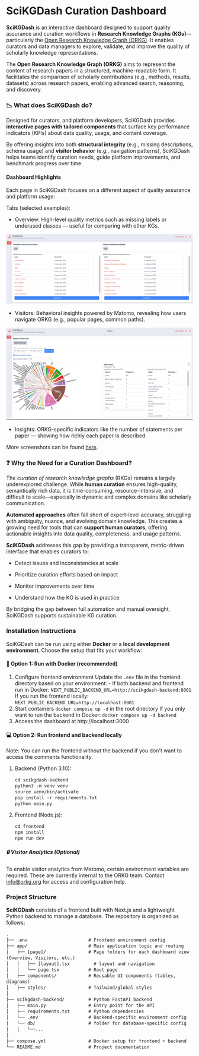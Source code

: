 # SciKGDash Curation Dashboard

**SciKGDash** is an interactive dashboard designed to support quality assurance and curation workflows in **Research Knowledge Graphs (KGs)**—particularly the [Open Research Knowledge Graph (ORKG)](https://www.orkg.org/). It enables curators and data managers to explore, validate, and improve the quality of scholarly knowledge representations.

The **Open Research Knowledge Graph (ORKG)** aims to represent the content of research papers in a structured, machine-readable form. It facilitates the comparison of scholarly contributions (e.g., methods, results, datasets) across research papers, enabling advanced search, reasoning, and discovery.

### 📉 What does SciKGDash do?

Designed for curators, and platform developers, SciKGDash provides **interactive pages with tailored components** that surface key performance indicators (KPIs) about data quality, usage, and content coverage.

By offering insights into both **structural integrity** (e.g., missing descriptions, schema usage) and **visitor behavior** (e.g., navigation patterns), SciKGDash helps teams identify curation needs, guide platform improvements, and benchmark progress over time.

#### Dashboard Highlights

Each page in SciKGDash focuses on a different aspect of quality assurance and platform usage:

Tabs (selected examples):

- Overview: High-level quality metrics such as missing labels or underused classes — useful for comparing with other KGs.

![Overview](review/overview.PNG)

- Visitors: Behavioral insights powered by Matomo, revealing how users navigate ORKG (e.g., popular pages, common paths).

![Visitors](review/visitors.PNG)

- Insights: ORKG-specific indicators like the number of statements per paper — showing how richly each paper is described.

More screenshots can be found [here](review).

### ❓ Why the Need for a Curation Dashboard?

The _curation of research knowledge graphs_ (RKGs) remains a largely underexplored challenge. While **human curation** ensures high-quality, semantically rich data, it is time-consuming, resource-intensive, and difficult to scale—especially in dynamic and complex domains like scholarly communication.

**Automated approaches** often fall short of expert-level accuracy, struggling with ambiguity, nuance, and evolving domain knowledge. This creates a growing need for tools that can **support human curators**, offering actionable insights into data quality, completeness, and usage patterns.

**SciKGDash** addresses this gap by providing a transparent, metric-driven interface that enables curators to:

- Detect issues and inconsistencies at scale

- Prioritize curation efforts based on impact

- Monitor improvements over time

- Understand how the KG is used in practice

By bridging the gap between full automation and manual oversight, SciKGDash supports sustainable KG curation.

### Installation Instructions

SciKGDash can be run using either **Docker** or a **local development environment**. Choose the setup that fits your workflow:

#### 🐳 Option 1: Run with Docker (recommended)

1. Configure frontend environment
   Update the `.env` file in the frontend directory based on your environment: - If both backend and frontend run in Docker:
   `NEXT_PUBLIC_BACKEND_URL=http://scikgdash-backend:8001`
   If you run the frontend locally:
   `NEXT_PUBLIC_BACKEND_URL=http://localhost:8001`
2. Start containers
   `docker compose up -d` in the root directory
   If you only want to run the backend in Docker:
   `docker compose up -d backend`
3. Access the dashboard at http://localhost:3000

#### 💻 Option 2: Run frontend and backend locally

Note: You can run the frontend without the backend if you don't want to access the comments functionality.

1.  Backend (Python 3.10):

        cd scikgdash-backend
        python3 -m venv venv
        source venv/bin/activate
        pip install -r requirements.txt
        python main.py

2.  Frontend (Node.js):

        cd frontend
        npm install
        npm run dev

##### 🔒 Visitor Analytics (Optional)

To enable visitor analytics from Matomo, certain environment variables are required. These are currently internal to the ORKG team. Contact info@orkg.org for access and configuration help.

### Project Structure

**SciKGDash** consists of a frontend built with Next.js and a lightweight Python backend to manage a database. The repository is organized as follows:

    .
    ├── .env                       # Frontend environment config
    ├── app/                       # Main application logic and routing
    │   ├── [page]/                # Page folders for each dashboard view (Overview, Visitors, etc.)
    │   │   ├── [layout].tsx         # layout and navigation
    │   │   └── page.tsx           # Root page
    │   ├── components/            # Reusable UI components (tables, diagrams)
    │   ├── styles/                # Tailwind/global styles
    │
    ├── scikgdash-backend/         # Python FastAPI backend
    │   ├── main.py                # Entry point for the API
    │   ├── requirements.txt       # Python dependencies
    │   └── .env                   # Backend-specific environment config
    |   └── db/                    # folder for database-specific config
    |   |   └──...
    │
    ├── compose.yml                # Docker setup for frontend + backend
    └── README.md                  # Project documentation

